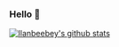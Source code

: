 ### Hello 👋

[![Ilanbeebey's github stats](https://github-readme-stats.vercel.app/api?username=ilanbeebey)](https://github.com/anuraghazra/github-readme-stats)
